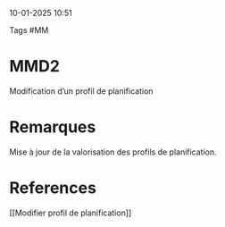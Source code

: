 10-01-2025 10:51

Tags #MM 

# MMD2

Modification d’un profil de planification
# Remarques

Mise à jour de la valorisation des profils de planification.
# References
[[Modifier profil de planification]]